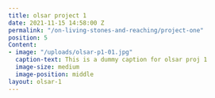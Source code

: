 ```yaml
---
title: olsar project 1
date: 2021-11-15 14:58:00 Z
permalink: "/on-living-stones-and-reaching/project-one"
position: 5
Content:
- image: "/uploads/olsar-p1-01.jpg"
  caption-text: This is a dummy caption for olsar proj 1
  image-size: medium
  image-position: middle
layout: olsar-1
---
```


